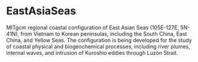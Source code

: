 # EastAsiaSeas
MITgcm regional coastal configuration of East Asian Seas (105E-127E, 5N-41N), from Vietnam to Korean peninsulas, including the South China, East China, and Yellow Seas. The configuration is being developed for the study of coastal physical and biogeochemical processes, including river plumes, internal waves, and intrusion of Kuroshio eddies through Luzon Strait.
